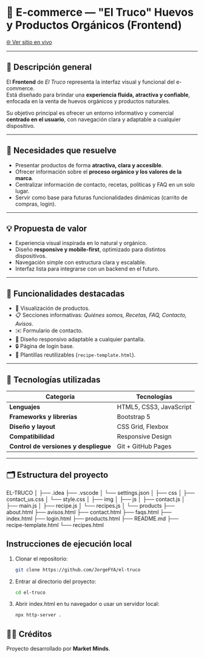 # 🥚 E-commerce — "El Truco" Huevos y Productos Orgánicos (Frontend)

[🌐 Ver sitio en vivo](https://jorgefya.github.io/el-truco/)

---

## 🌱 Descripción general

El **Frontend** de *El Truco* representa la interfaz visual y funcional del e-commerce.  
Está diseñado para brindar una **experiencia fluida, atractiva y confiable**, enfocada en la venta de huevos orgánicos y productos naturales.

Su objetivo principal es ofrecer un entorno informativo y comercial **centrado en el usuario**, con navegación clara y adaptable a cualquier dispositivo.

---

## 🧩 Necesidades que resuelve

- Presentar productos de forma **atractiva, clara y accesible**.  
- Ofrecer información sobre el **proceso orgánico y los valores de la marca**.  
- Centralizar información de contacto, recetas, políticas y FAQ en un solo lugar.  
- Servir como base para futuras funcionalidades dinámicas (carrito de compras, login).

---

## 💡 Propuesta de valor

- Experiencia visual inspirada en lo natural y orgánico.  
- Diseño **responsive y mobile-first**, optimizado para distintos dispositivos.  
- Navegación simple con estructura clara y escalable.  
- Interfaz lista para integrarse con un backend en el futuro.

---

## 🧭 Funcionalidades destacadas

- 🛒 Visualización de productos.  
- 📋 Secciones informativas: *Quiénes somos, Recetas, FAQ, Contacto, Avisos*.  
- ✉️ Formulario de contacto.  
- 📱 Diseño responsivo adaptable a cualquier pantalla.  
- 🔒 Página de login base.  
- 📖 Plantillas reutilizables (`recipe-template.html`).

---

## 🧰 Tecnologías utilizadas

| Categoría | Tecnologías |
|------------|-------------|
| **Lenguajes** | HTML5, CSS3, JavaScript |
| **Frameworks y librerías** | Bootstrap 5 |
| **Diseño y layout** | CSS Grid, Flexbox |
| **Compatibilidad** | Responsive Design |
| **Control de versiones y despliegue** | Git + GitHub Pages |

---

## 🗂️ Estructura del proyecto

EL-TRUCO
│
├── .idea
├── .vscode
│   └── settings.json
│
├── css
│   ├── contact_us.css
│   └── style.css
│
├── img
│
├── js
│   ├── contact.js
│   ├── main.js
│   ├── recipe.js
│   └── recipes.js
│
└── products
    ├── about.html
    ├── avisos.html
    ├── contact.html
    ├── faqs.html
    ├── index.html
    ├── login.html
    ├── products.html
    ├── README.md
    ├── recipe-template.html
    └── recipes.html

## Instrucciones de ejecución local

1. Clonar el repositorio:
   ```bash
   git clone https://github.com/JorgeFYA/el-truco
2. Entrar al directorio del proyecto:
   ```bash
   cd el-truco
3. Abrir index.html en tu navegador o usar un servidor local:
   ```bash
   npx http-server .


## 👩‍💻 Créditos

Proyecto desarrollado por **Market Minds**.

